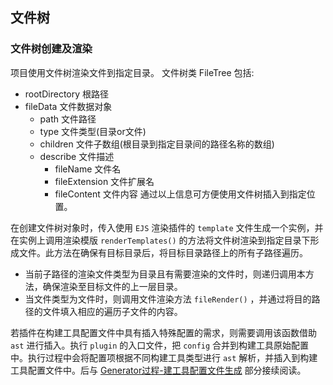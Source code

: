 ## 文件树

### 文件树创建及渲染

项目使用文件树渲染文件到指定目录。
文件树类 FileTree 包括:
- rootDirectory 根路径
- fileData 文件数据对象
  - path 文件路径
  - type 文件类型(目录or文件)
  - children 文件子数组(根目录到指定目录间的路径名称的数组)
  - describe 文件描述
    - fileName 文件名
    - fileExtension 文件扩展名
    - fileContent 文件内容
通过以上信息可方便使用文件树插入到指定位置。

在创建文件树对象时，传入使用 `EJS` 渲染插件的 `template` 文件生成一个实例，并在实例上调用渲染模版 `renderTemplates()` 的方法将文件树渲染到指定目录下形成文件。此方法在确保有目标目录后，将目标目录路径上的所有子路径遍历。

- 当前子路径的渲染文件类型为目录且有需要渲染的文件时，则递归调用本方法，确保渲染至目标文件的上一层目录。
- 当文件类型为文件时，则调用文件渲染方法 `fileRender()` ，并通过将目的路径的文件填入相应的遍历子文件的内容。

若插件在构建工具配置文件中具有插入特殊配置的需求，则需要调用该函数借助 `ast` 进行插入。执行 `plugin` 的入口文件，把 `config` 合并到构建工具原始配置中。执行过程中会将配置项根据不同构建工具类型进行 `ast` 解析，并插入到构建工具配置文件中。后与 [Generator过程-建工具配置文件生成](generator-processing.md) 部分接续阅读。

